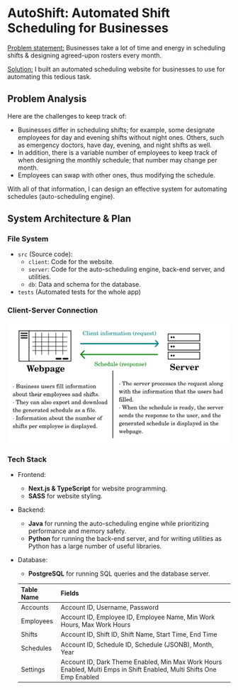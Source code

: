 # AutoShift: Automated Shift Scheduling for Businesses
<u>Problem statement:</u> Businesses take a lot of time and energy in scheduling shifts & designing agreed-upon rosters every month.

<u>Solution:</u> I built an automated scheduling website for businesses to use for automating this tedious task.

## Problem Analysis
Here are the challenges to keep track of:
- Businesses differ in scheduling shifts; for example, some designate employees for day and evening shifts without night ones. Others, such as emergency doctors, have day, evening, and night shifts as well.
- In addition, there is a variable number of employees to keep track of when designing the monthly schedule; that number may change per month.
- Employees can swap with other ones, thus modifying the schedule.

With all of that information, I can design an effective system for automating schedules (auto-scheduling engine).

## System Architecture & Plan
### File System
- `src` (Source code):
    - `client`: Code for the website.
    - `server`: Code for the auto-scheduling engine, back-end server, and utilities.
    - `db`: Data and schema for the database.
- `tests` (Automated tests for the whole app)

### Client-Server Connection
<img src='blueprints/client_and_server.png' width=700>

### Tech Stack
- Frontend:
    - **Next.js & TypeScript** for website programming.
    - **SASS** for website styling.
- Backend:
    - **Java** for running the auto-scheduling engine while prioritizing performance and memory safety.
    - **Python** for running the back-end server, and for writing utilities as Python has a large number of useful libraries.
- Database:
    - **PostgreSQL** for running SQL queries and the database server.

    | Table Name  | Fields                                                                                   |
    |-------------|------------------------------------------------------------------------------------------|
    | Accounts    | Account ID, Username, Password                                                          |
    | Employees   | Account ID, Employee ID, Employee Name, Min Work Hours, Max Work Hours                  |
    | Shifts      | Account ID, Shift ID, Shift Name, Start Time, End Time                                  |
    | Schedules   | Account ID, Schedule ID, Schedule (JSONB), Month, Year                                  |
    | Settings    | Account ID, Dark Theme Enabled, Min Max Work Hours Enabled, Multi Emps in Shift Enabled, Multi Shifts One Emp Enabled |
